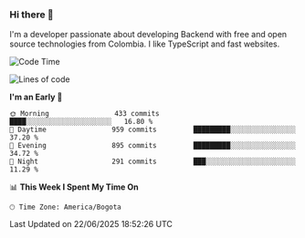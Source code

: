 ### Hi there 👋

I'm a developer passionate about developing Backend with free and open source technologies from Colombia. I like TypeScript and fast websites.

<!--START_SECTION:waka-->
![Code Time](http://img.shields.io/badge/Code%20Time-5%2C541%20hrs%2044%20mins-blue)

![Lines of code](https://img.shields.io/badge/From%20Hello%20World%20I%27ve%20Written-5.3%20million%20lines%20of%20code-blue)

**I'm an Early 🐤** 

```text
🌞 Morning                433 commits         ████░░░░░░░░░░░░░░░░░░░░░   16.80 % 
🌆 Daytime                959 commits         █████████░░░░░░░░░░░░░░░░   37.20 % 
🌃 Evening                895 commits         █████████░░░░░░░░░░░░░░░░   34.72 % 
🌙 Night                  291 commits         ███░░░░░░░░░░░░░░░░░░░░░░   11.29 % 
```


📊 **This Week I Spent My Time On** 

```text
🕑︎ Time Zone: America/Bogota
```


 Last Updated on 22/06/2025 18:52:26 UTC
<!--END_SECTION:waka-->
